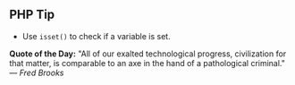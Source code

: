 ## PHP Tip
- Use `isset()` to check if a variable is set.  

**Quote of the Day:** "All of our exalted technological progress, civilization for that matter, is comparable to an axe in the hand of a pathological criminal." — *Fred Brooks*  
